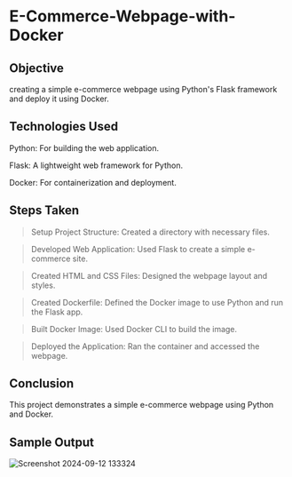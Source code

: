 # E-Commerce-Webpage-with-Docker

## Objective

creating a simple e-commerce webpage using Python's Flask framework and deploy it using Docker.

## Technologies Used

Python: For building the web application.

Flask: A lightweight web framework for Python.

Docker: For containerization and deployment.

## Steps Taken
> Setup Project Structure: Created a directory with necessary files.

> Developed Web Application: Used Flask to create a simple e-commerce site.

> Created HTML and CSS Files: Designed the webpage layout and styles.

> Created Dockerfile: Defined the Docker image to use Python and run the Flask app.

> Built Docker Image: Used Docker CLI to build the image.

> Deployed the Application: Ran the container and accessed the webpage.

## Conclusion

This project demonstrates  a simple e-commerce webpage using Python and Docker. 

## Sample Output
![Screenshot 2024-09-12 133324](https://github.com/user-attachments/assets/0cce5a50-10c9-4983-b2d3-8e5055ace27e)
